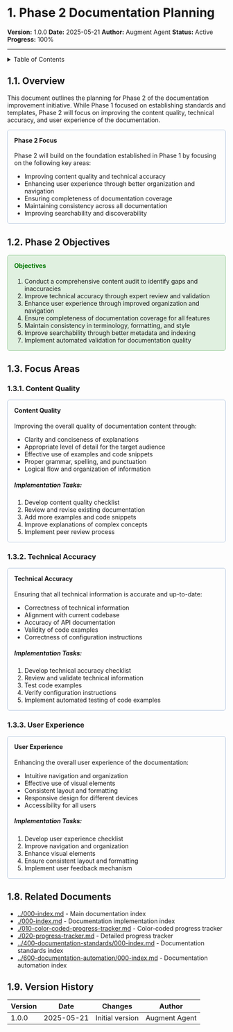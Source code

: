 # 1. Phase 2 Documentation Planning

**Version:** 1.0.0
**Date:** 2025-05-21
**Author:** Augment Agent
**Status:** Active
**Progress:** 100%

---

<details>
<summary>Table of Contents</summary>

- [1.1. Overview](#11-overview)
- [1.2. Phase 2 Objectives](#12-phase-2-objectives)
- [1.3. Focus Areas](#13-focus-areas)
  - [1.3.1. Content Quality](#131-content-quality)
  - [1.3.2. Technical Accuracy](#132-technical-accuracy)
  - [1.3.3. User Experience](#133-user-experience)
  - [1.3.4. Completeness](#134-completeness)
  - [1.3.5. Consistency](#135-consistency)
  - [1.3.6. Searchability](#136-searchability)
- [1.4. Implementation Approach](#14-implementation-approach)
- [1.5. Timeline and Milestones](#15-timeline-and-milestones)
- [1.6. Resource Requirements](#16-resource-requirements)
- [1.7. Success Criteria](#17-success-criteria)
- [1.8. Related Documents](#18-related-documents)
- [1.9. Version History](#19-version-history)

</details>

## 1.1. Overview

This document outlines the planning for Phase 2 of the documentation improvement initiative. While Phase 1 focused on establishing standards and templates, Phase 2 will focus on improving the content quality, technical accuracy, and user experience of the documentation.

<div style="padding: 15px; border-radius: 5px; border: 1px solid #b0c4de; margin-bottom: 20px;">
<h4 style="margin-top: 0; ">Phase 2 Focus</h4>

<p>Phase 2 will build on the foundation established in Phase 1 by focusing on the following key areas:</p>

<ul style="margin-bottom: 0;">
  <li>Improving content quality and technical accuracy</li>
  <li>Enhancing user experience through better organization and navigation</li>
  <li>Ensuring completeness of documentation coverage</li>
  <li>Maintaining consistency across all documentation</li>
  <li>Improving searchability and discoverability</li>
</ul>
</div>

## 1.2. Phase 2 Objectives

<div style="background-color: #e0f0e0; padding: 15px; border-radius: 5px; border: 1px solid #99cc99; margin-bottom: 20px;">
<h4 style="margin-top: 0; color: #007700;">Objectives</h4>

<ol style="margin-bottom: 0;">
  <li>Conduct a comprehensive content audit to identify gaps and inaccuracies</li>
  <li>Improve technical accuracy through expert review and validation</li>
  <li>Enhance user experience through improved organization and navigation</li>
  <li>Ensure completeness of documentation coverage for all features</li>
  <li>Maintain consistency in terminology, formatting, and style</li>
  <li>Improve searchability through better metadata and indexing</li>
  <li>Implement automated validation for documentation quality</li>
</ol>
</div>

## 1.3. Focus Areas

### 1.3.1. Content Quality

<div style="padding: 15px; border-radius: 5px; border: 1px solid #b0c4de; margin-bottom: 20px;">
<h4 style="margin-top: 0; ">Content Quality</h4>

<p>Improving the overall quality of documentation content through:</p>

<ul style="margin-bottom: 0;">
  <li>Clarity and conciseness of explanations</li>
  <li>Appropriate level of detail for the target audience</li>
  <li>Effective use of examples and code snippets</li>
  <li>Proper grammar, spelling, and punctuation</li>
  <li>Logical flow and organization of information</li>
</ul>

<h5 style="color: #111;">Implementation Tasks:</h5>
<ol style="margin-bottom: 0;">
  <li>Develop content quality checklist</li>
  <li>Review and revise existing documentation</li>
  <li>Add more examples and code snippets</li>
  <li>Improve explanations of complex concepts</li>
  <li>Implement peer review process</li>
</ol>
</div>

### 1.3.2. Technical Accuracy

<div style="padding: 15px; border-radius: 5px; border: 1px solid #b0c4de; margin-bottom: 20px;">
<h4 style="margin-top: 0; ">Technical Accuracy</h4>

<p>Ensuring that all technical information is accurate and up-to-date:</p>

<ul style="margin-bottom: 0;">
  <li>Correctness of technical information</li>
  <li>Alignment with current codebase</li>
  <li>Accuracy of API documentation</li>
  <li>Validity of code examples</li>
  <li>Correctness of configuration instructions</li>
</ul>

<h5 style="color: #111;">Implementation Tasks:</h5>
<ol style="margin-bottom: 0;">
  <li>Develop technical accuracy checklist</li>
  <li>Review and validate technical information</li>
  <li>Test code examples</li>
  <li>Verify configuration instructions</li>
  <li>Implement automated testing of code examples</li>
</ol>
</div>

### 1.3.3. User Experience

<div style="padding: 15px; border-radius: 5px; border: 1px solid #b0c4de; margin-bottom: 20px;">
<h4 style="margin-top: 0; ">User Experience</h4>

<p>Enhancing the overall user experience of the documentation:</p>

<ul style="margin-bottom: 0;">
  <li>Intuitive navigation and organization</li>
  <li>Effective use of visual elements</li>
  <li>Consistent layout and formatting</li>
  <li>Responsive design for different devices</li>
  <li>Accessibility for all users</li>
</ul>

<h5 style="color: #111;">Implementation Tasks:</h5>
<ol style="margin-bottom: 0;">
  <li>Develop user experience checklist</li>
  <li>Improve navigation and organization</li>
  <li>Enhance visual elements</li>
  <li>Ensure consistent layout and formatting</li>
  <li>Implement user feedback mechanism</li>
</ol>
</div>

## 1.8. Related Documents

- [../000-index.md](../000-index.md) - Main documentation index
- [./000-index.md](000-index.md) - Documentation implementation index
- [./010-color-coded-progress-tracker.md](010-color-coded-progress-tracker.md) - Color-coded progress tracker
- [./020-progress-tracker.md](020-progress-tracker.md) - Detailed progress tracker
- [../400-documentation-standards/000-index.md](../400-documentation-standards/000-index.md) - Documentation standards index
- [../600-documentation-automation/000-index.md](../600-documentation-automation/000-index.md) - Documentation automation index

## 1.9. Version History

| Version | Date | Changes | Author |
|---------|------|---------|--------|
| 1.0.0 | 2025-05-21 | Initial version | Augment Agent |
